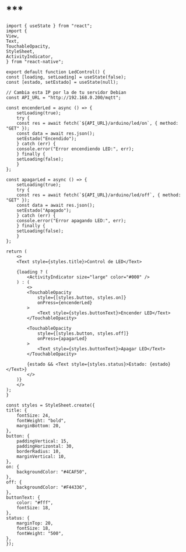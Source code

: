 # ***

    import { useState } from "react";
    import {
    View,
    Text,
    TouchableOpacity,
    StyleSheet,
    ActivityIndicator,
    } from "react-native";

    export default function LedControl() {
    const [loading, setLoading] = useState(false);
    const [estado, setEstado] = useState(null);

    // Cambia esta IP por la de tu servidor Debian
    const API_URL = "http://192.168.0.200/mqtt";

    const encenderLed = async () => {
        setLoading(true);
        try {
        const res = await fetch(`${API_URL}/arduino/led/on`, { method: "GET" });
        const data = await res.json();
        setEstado("Encendido");
        } catch (err) {
        console.error("Error encendiendo LED:", err);
        } finally {
        setLoading(false);
        }
    };

    const apagarLed = async () => {
        setLoading(true);
        try {
        const res = await fetch(`${API_URL}/arduino/led/off`, { method: "GET" });
        const data = await res.json();
        setEstado("Apagado");
        } catch (err) {
        console.error("Error apagando LED:", err);
        } finally {
        setLoading(false);
        }
    };

    return (
        <>
        <Text style={styles.title}>Control de LED</Text>

        {loading ? (
            <ActivityIndicator size="large" color="#000" />
        ) : (
            <>
            <TouchableOpacity
                style={[styles.button, styles.on]}
                onPress={encenderLed}
            >
                <Text style={styles.buttonText}>Encender LED</Text>
            </TouchableOpacity>

            <TouchableOpacity
                style={[styles.button, styles.off]}
                onPress={apagarLed}
            >
                <Text style={styles.buttonText}>Apagar LED</Text>
            </TouchableOpacity>

            {estado && <Text style={styles.status}>Estado: {estado}</Text>}
            </>
        )}
        </>
    );
    }

    const styles = StyleSheet.create({
    title: {
        fontSize: 24,
        fontWeight: "bold",
        marginBottom: 20,
    },
    button: {
        paddingVertical: 15,
        paddingHorizontal: 30,
        borderRadius: 10,
        marginVertical: 10,
    },
    on: {
        backgroundColor: "#4CAF50",
    },
    off: {
        backgroundColor: "#F44336",
    },
    buttonText: {
        color: "#fff",
        fontSize: 18,
    },
    status: {
        marginTop: 20,
        fontSize: 18,
        fontWeight: "500",
    },
    });